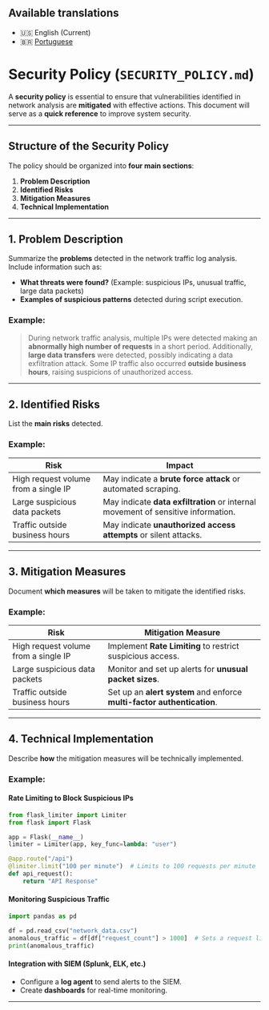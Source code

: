 
## Available translations
- 🇺🇸 English (Current)
- 🇧🇷 [Portuguese](SECURITY_POLICY_pt-br.md)

# Security Policy (`SECURITY_POLICY.md`)

A **security policy** is essential to ensure that vulnerabilities identified in network analysis are **mitigated** with effective actions. This document will serve as a **quick reference** to improve system security.

---

## Structure of the Security Policy

The policy should be organized into **four main sections**:

1. **Problem Description**  
2. **Identified Risks**  
3. **Mitigation Measures**  
4. **Technical Implementation**  

---

## 1. Problem Description

Summarize the **problems** detected in the network traffic log analysis. Include information such as:
- **What threats were found?** (Example: suspicious IPs, unusual traffic, large data packets)
- **Examples of suspicious patterns** detected during script execution.

### Example:
> During network traffic analysis, multiple IPs were detected making an **abnormally high number of requests** in a short period. Additionally, **large data transfers** were detected, possibly indicating a data exfiltration attack. Some IP traffic also occurred **outside business hours**, raising suspicions of unauthorized access.

---

## 2. Identified Risks

List the **main risks** detected.

### Example:

| Risk | Impact |
|------|------------|
| High request volume from a single IP | May indicate a **brute force attack** or automated scraping. |
| Large suspicious data packets | May indicate **data exfiltration** or internal movement of sensitive information. |
| Traffic outside business hours | May indicate **unauthorized access attempts** or silent attacks. |

---

## 3. Mitigation Measures

Document **which measures** will be taken to mitigate the identified risks.

### Example:

| Risk | Mitigation Measure |
|------|------------|
| High request volume from a single IP | Implement **Rate Limiting** to restrict suspicious access. |
| Large suspicious data packets | Monitor and set up alerts for **unusual packet sizes**. |
| Traffic outside business hours | Set up an **alert system** and enforce **multi-factor authentication**. |

---

## 4. Technical Implementation

Describe **how** the mitigation measures will be technically implemented.

### Example:

#### Rate Limiting to Block Suspicious IPs
```python
from flask_limiter import Limiter
from flask import Flask

app = Flask(__name__)
limiter = Limiter(app, key_func=lambda: "user")

@app.route("/api")
@limiter.limit("100 per minute")  # Limits to 100 requests per minute
def api_request():
    return "API Response"
```

#### Monitoring Suspicious Traffic
```python
import pandas as pd

df = pd.read_csv("network_data.csv")
anomalous_traffic = df[df["request_count"] > 1000]  # Sets a request limit
print(anomalous_traffic)
```

#### Integration with SIEM (Splunk, ELK, etc.)
- Configure a **log agent** to send alerts to the SIEM.
- Create **dashboards** for real-time monitoring.

---
